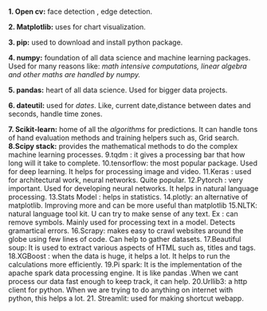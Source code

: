 **1. Open cv:** face detection , edge detection.

**2. Matplotlib:** uses for chart visualization.

**3. pip:** used to download and install python package.

**4. numpy:** foundation of all data science and machine learning packages. Used for many reasons like: *math intensive computations, linear algebra and other maths are handled by numpy.*

**5. pandas:** heart of all data science. Used for bigger data projects.

**6. dateutil:** used for *dates*. Like, current date,distance between dates and seconds, handle time zones.

**7. Scikit-learn:** home of all the *algorithms* for predictions. It can handle tons of hand evaluation methods and training helpers such as, Grid search.
**8.Scipy stack:** provides the mathematical methods to do the complex machine learning processes.
9.tqdm : it gives a processing bar that how long will it take to complete.
10.tensorflow: the most popular package. Used for deep learning. It helps for processing image and video.
11.Keras : used for architectural work, neural networks. Quite popular.
12.Pytorch : very important. Used for developing neural networks. It helps in natural language processing.
13.Stats Model : helps in statistics. 
14.plotly: an alternative of matplotlib. Improving more and can be more useful than matplotlib
15.NLTK: natural language tool kit. U can try to make sense of any text. Ex : can remove symbols. Mainly used for processing text in a model. Detects gramartical errors.
16.Scrapy: makes easy to crawl websites around the globe using few lines of code. Can help to gather datasets.
17.Beautiful soup: It is used to extract various aspects of HTML such as, titles and tags.
18.XGBoost : when the data is huge, it helps a lot. It helps to run the calculations more efficiently. 
19.Pi spark: It is the implementation of the apache spark data processing engine. It is like pandas .When we cant process our data fast enough to keep track, it can help. 
20.Urllib3: a http client for python. When we are trying to do anything on internet with python, this helps a lot. 
21. Streamlit: used for making shortcut webapp.
